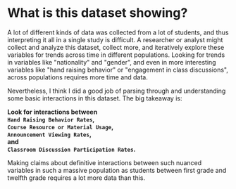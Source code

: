 # What is this dataset showing?


A lot of different kinds of data was collected from a lot of students, and thus interpreting it all in a single study is difficult. A researcher or analyst might collect and analyze this dataset, collect more, and iteratively explore these variables for trends across time in different populations. Looking for trends in variables like "nationality" and "gender", and even in more interesting variables like "hand raising behavior" or "engagement in class discussions", across populations requires more time and data.

Nevertheless, I think I did a good job of parsing through and understanding some basic interactions in this dataset. The big takeaway is:

**Look for interactions between  
`Hand Raising Behavior Rates`,  
`Course Resource or Material Usage`,  
`Announcement Viewing Rates`,  
and  
`Classroom Discussion Participation Rates`.**

Making claims about definitive interactions between such nuanced variables in such a massive population as students between first grade and twelfth grade requires a lot more data than this.
